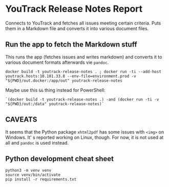 # YouTrack Release Notes Report

Connects to YouTrack and fetches all issues meeting certain criteria. Puts them in a Markdown file and converts it into
various document files.

## Run the app to fetch the Markdown stuff
This runs the app (fetches issues and writes markdown) and converts it to various document formats afterwards vie `pandoc`.

```shell
docker build -t youtrack-release-notes . ; docker run -ti --add-host youtrack.hosts:10.101.33.8 --env-file=environment.prod -v "${PWD}/out.docker:/app/out" youtrack-release-notes
```

Maybe use this `&&` thing instead for PowerShell:
```shell
`(docker build -t youtrack-release-notes .) -and (docker run -ti -v "${PWD}/out:/data" youtrack-release-notes)`
```

## CAVEATS

It seems that the Python package `xhtml2pdf` has some issues with `<img>` on Windows. It' s reported working on Linux, though.
For now, it is not used at all and `pandoc` is used instead. 

## Python development cheat sheet

```shell
python3 -m venv venv
source venv/bin/activate
pip install -r requirements.txt
```
